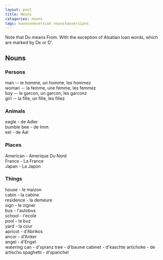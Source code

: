 ```yaml
---
layout: post
title: Nouns
catagories: nouns
tags: nounsoneversion nounstwoversions
---
```

Note that Du means From. With the exception of Alsatian loan words, which are marked by De or D'.

## Nouns

### Persons
man -- le homme, un homme, les hommez<br />
woman -- la femme, une femme, les femmez<br />
boy -- le garcon, un garcon, les garconz<br />
girl -- la fille, un fille, les fillez<br />

### Animals
eagle - de Adler<br />
bumble bee - de Imm<br />
eel - de Aal<br />

### Places
American - Amerique Du Nord<br />
France - La France<br />
Japan - La Japon<br />

### Things
house - le maizon<br />
cabin - la cabine<br />
residence - la demeure<br />
sign - le zigner<br />
bus - l'autobus<br />
school - l'ecole<br />
pool - le buz<br />
yard - la cour<br />
apricot - d'Abrikos<br />
ancor - d'Anker<br />
angel - d'Engel<br />
watering can - d'spranz
tree - d'baume
cabinet - d'kaschte
artichoke - de artischo
spaghetti - d'sparichel
